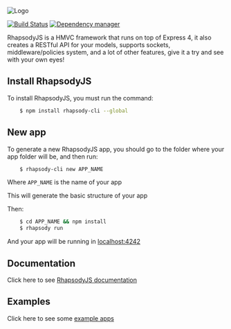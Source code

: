 ![Logo](https://cloud.githubusercontent.com/assets/4325587/2675412/53a4b692-c118-11e3-8147-2f7d99355ae5.png)

[![Build Status](https://travis-ci.org/rhapsodyjs/RhapsodyJS.svg?branch=master)](https://travis-ci.org/rhapsodyjs/RhapsodyJS) [![Dependency manager](https://david-dm.org/rhapsodyjs/rhapsodyjs.png)](https://david-dm.org/rhapsodyjs/rhapsodyjs)

RhapsodyJS is a HMVC framework that runs on top of Express 4, it also creates a RESTful API for your models, supports sockets, middleware/policies system, and a lot of other features, give it a try and see with your own eyes!

## Install RhapsodyJS

To install RhapsodyJS, you must run the command:

```sh
    $ npm install rhapsody-cli --global 
```

## New app

To generate a new RhapsodyJS app, you should go to the folder where your app folder will be, and then run:

```sh
    $ rhapsody-cli new APP_NAME
```

Where `APP_NAME` is the name of your app

This will generate the basic structure of your app

Then:

```sh
    $ cd APP_NAME && npm install
    $ rhapsody run
```

And your app will be running in [localhost:4242](http://localhost:4242)

## Documentation

Click here to see [RhapsodyJS documentation](http://rhapsodyjs.github.io/)

## Examples

Click here to see some [example apps](https://github.com/rhapsodyjs/RhapsodyJS-examples)